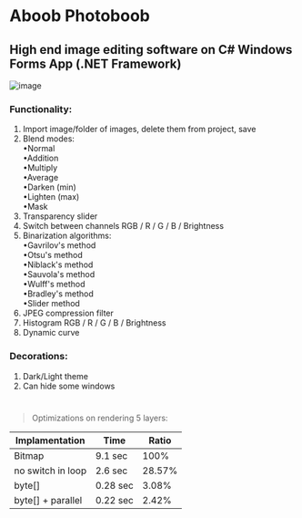 # Aboob Photoboob
## High end image editing software on C# Windows Forms App (.NET Framework)
![image](https://user-images.githubusercontent.com/82185066/162346693-05942bf3-da61-4af8-8528-b0efdcce6bdd.png)
### Functionality:

1. Import image/folder of images, delete them from project, save
2. Blend modes:<br />
  •Normal<br />
  •Addition<br />
  •Multiply<br />
  •Average<br />
  •Darken (min)<br />
  •Lighten (max)<br />
  •Mask
3. Transparency slider
4. Switch between channels RGB / R / G / B / Brightness
5. Binarization algorithms:<br />
  •Gavrilov's method<br />
  •Otsu's method<br />
  •Niblack's method<br />
  •Sauvola's method<br />
  •Wulff's method<br />
  •Bradley's method<br />
  •Slider method
6. JPEG compression filter
7. Histogram RGB / R / G / B / Brightness
8. Dynamic curve

### Decorations:

1. Dark/Light theme
2. Can hide some windows
  
  
  
  
  
  #
> Optimizations on rendering 5 layers:

| Implamentation  | Time | Ratio |
| ------------- | ------------- | ------------- |
| Bitmap  | 9.1 sec  | 100%  |
| no switch in loop | 2.6 sec  | 28.57%  |
| byte[]  | 0.28 sec  | 3.08%  |
| byte[] + parallel  | 0.22 sec  | 2.42%  |
